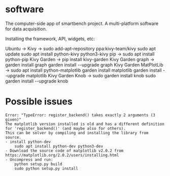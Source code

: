 # software
The computer-side app of smartbench project.
A multi-platform software for data acquisition.

Installing the framework, API, widgets, etc:

Ubuntu ->
	Kivy ->
		sudo add-apt-repository ppa:kivy-team/kivy
		sudo apt update
		sudo apt install python-kivy python3-kivy
	pip  ->
		sudo apt install python-pip
	Kivy Garden ->
		pip install kivy-garden
	Kivy Garden graph ->
		garden install graph
		garden install --upgrade graph
	Kivy Garden MatPlotLib ->
		sudo apt install python-matplotlib
		garden install matplotlib
		garden install --upgrade matplotlib
    Kivy Garden Knob ->
        sudo garden install knob
        sudo garden install --upgrade knob


# Possible issues
    Error: "TypeError: register_backend() takes exactly 2 arguments (3 given)"
    The matplotlib version installed is old and has a different definition for 'register_backend()' (and maybe also for others).
    This can be solver by compiling and installing the library from source.
    - install python-dev
        sudo apt install python-dev python3-dev
    - Download the source code of matplotlib v2.0.2 from https://matplotlib.org/2.0.2/users/installing.html
    - Uncompress and run:
        python setup.py build
        sudo python setup.py install
